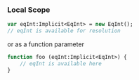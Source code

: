 ### Local Scope

```haxe
var eqInt:Implicit<EqInt> = new EqInt(); 
// eqInt is available for resolution
```

or as a function parameter

```haxe
function foo (eqInt:Implicit<EqInt>) {
	// eqInt is available here
}

```